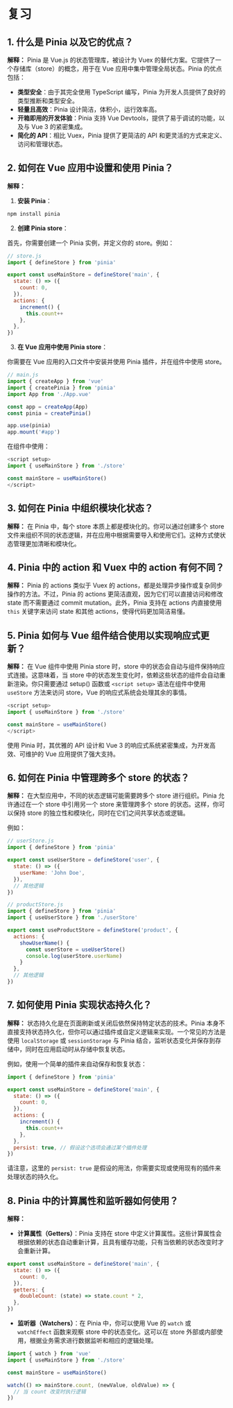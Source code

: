# 复习

## 1. 什么是 Pinia 以及它的优点？

**解释：** Pinia 是 Vue.js 的状态管理库，被设计为 Vuex 的替代方案。它提供了一个存储库（store）的概念，用于在 Vue 应用中集中管理全局状态。Pinia 的优点包括：

- **类型安全**：由于其完全使用 TypeScript 编写，Pinia 为开发人员提供了良好的类型推断和类型安全。
- **轻量且高效**：Pinia 设计简洁，体积小，运行效率高。
- **开箱即用的开发体验**：Pinia 支持 Vue Devtools，提供了易于调试的功能，以及与 Vue 3 的紧密集成。
- **简化的 API**：相比 Vuex，Pinia 提供了更简洁的 API 和更灵活的方式来定义、访问和管理状态。

## 2. 如何在 Vue 应用中设置和使用 Pinia？

**解释：**

1. **安装 Pinia**：

```bash
npm install pinia
```

2. **创建 Pinia store**：

首先，你需要创建一个 Pinia 实例，并定义你的 store。例如：

```javascript
// store.js
import { defineStore } from 'pinia'

export const useMainStore = defineStore('main', {
  state: () => ({
    count: 0,
  }),
  actions: {
    increment() {
      this.count++
    },
  },
})
```

3. **在 Vue 应用中使用 Pinia store**：

你需要在 Vue 应用的入口文件中安装并使用 Pinia 插件，并在组件中使用 store。

```javascript
// main.js
import { createApp } from 'vue'
import { createPinia } from 'pinia'
import App from './App.vue'

const app = createApp(App)
const pinia = createPinia()

app.use(pinia)
app.mount('#app')
```

在组件中使用：

```javascript
<script setup>
import { useMainStore } from './store'

const mainStore = useMainStore()
</script>
```

## 3. 如何在 Pinia 中组织模块化状态？

**解释：** 在 Pinia 中，每个 store 本质上都是模块化的。你可以通过创建多个 store 文件来组织不同的状态逻辑，并在应用中根据需要导入和使用它们。这种方式使状态管理更加清晰和模块化。

## 4. Pinia 中的 action 和 Vuex 中的 action 有何不同？

**解释：** Pinia 的 actions 类似于 Vuex 的 actions，都是处理异步操作或复杂同步操作的方法。不过，Pinia 的 actions 更简洁直观，因为它们可以直接访问和修改 state 而不需要通过 commit mutation。此外，Pinia 支持在 actions 内直接使用 `this` 关键字来访问 state 和其他 actions，使得代码更加简洁易懂。

## 5. Pinia 如何与 Vue 组件结合使用以实现响应式更新？

**解释：** 在 Vue 组件中使用 Pinia store 时，store 中的状态会自动与组件保持响应式连接。这意味着，当 store 中的状态发生变化时，依赖这些状态的组件会自动重新渲染。你只需要通过 setup() 函数或 `<script setup>` 语法在组件中使用 `useStore` 方法来访问 store，Vue 的响应式系统会处理其余的事情。

```javascript
<script setup>
import { useMainStore } from './store'

const mainStore = useMainStore()
</script>
```

使用 Pinia 时，其优雅的 API 设计和 Vue 3 的响应式系统紧密集成，为开发高效、可维护的 Vue 应用提供了强大支持。

## 6. 如何在 Pinia 中管理跨多个 store 的状态？

**解释：** 在大型应用中，不同的状态逻辑可能需要跨多个 store 进行组织。Pinia 允许通过在一个 store 中引用另一个 store 来管理跨多个 store 的状态。这样，你可以保持 store 的独立性和模块化，同时在它们之间共享状态或逻辑。

例如：

```javascript
// userStore.js
import { defineStore } from 'pinia'

export const useUserStore = defineStore('user', {
  state: () => ({
    userName: 'John Doe',
  }),
  // 其他逻辑
})

// productStore.js
import { defineStore } from 'pinia'
import { useUserStore } from './userStore'

export const useProductStore = defineStore('product', {
  actions: {
    showUserName() {
      const userStore = useUserStore()
      console.log(userStore.userName)
    }
  },
  // 其他逻辑
})
```

## 7. 如何使用 Pinia 实现状态持久化？

**解释：** 状态持久化是在页面刷新或关闭后依然保持特定状态的技术。Pinia 本身不直接支持状态持久化，但你可以通过插件或自定义逻辑来实现。一个常见的方法是使用 `localStorage` 或 `sessionStorage` 与 Pinia 结合，监听状态变化并保存到存储中，同时在应用启动时从存储中恢复状态。

例如，使用一个简单的插件来自动保存和恢复状态：

```javascript
import { defineStore } from 'pinia'

export const useMainStore = defineStore('main', {
  state: () => ({
    count: 0,
  }),
  actions: {
    increment() {
      this.count++
    },
  },
  persist: true, // 假设这个选项会通过某个插件处理
})
```

请注意，这里的 `persist: true` 是假设的用法，你需要实现或使用现有的插件来处理状态的持久化。

## 8. Pinia 中的计算属性和监听器如何使用？

**解释：**

- **计算属性（Getters）**：Pinia 支持在 store 中定义计算属性。这些计算属性会根据依赖的状态自动重新计算，且具有缓存功能，只有当依赖的状态改变时才会重新计算。

```javascript
export const useMainStore = defineStore('main', {
  state: () => ({
    count: 0,
  }),
  getters: {
    doubleCount: (state) => state.count * 2,
  },
})
```

- **监听器（Watchers）**：在 Pinia 中，你可以使用 Vue 的 `watch` 或 `watchEffect` 函数来观察 store 中的状态变化。这可以在 store 外部或内部使用，根据业务需求进行数据监听和相应的逻辑处理。

```javascript
import { watch } from 'vue'
import { useMainStore } from './store'

const mainStore = useMainStore()

watch(() => mainStore.count, (newValue, oldValue) => {
  // 当 count 改变时执行逻辑
})
```
